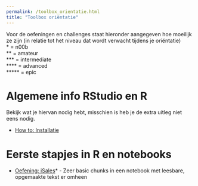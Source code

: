 ```yaml
---
permalink: /toolbox_orientatie.html
title: "Toolbox oriëntatie"
---
```


Voor de oefeningen en challenges staat hieronder aangegeven hoe moeilijk ze zijn (in relatie tot het niveau dat wordt verwacht tijdens je oriëntatie)  
\* = n00b  
\*\* = amateur  
\*\*\* = intermediate  
\*\*\*\* = advanced  
\*\*\*\*\* = epic

# Algemene info RStudio en R
Bekijk wat je hiervan nodig hebt, misschien is heb je de extra uitleg niet eens nodig.
- [How to: Installatie](howto_installatie)

# Eerste stapjes in R en notebooks
- [Oefening: iSales](oefening_iSales)\* - Zeer basic chunks in een notebook met leesbare, opgemaakte tekst er omheen